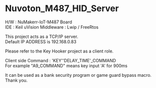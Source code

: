 # Nuvoton_M487_HID_Server

H/W : NuMakerr-IoT-M487 Board  
IDE : Keil uVision 
Middleware : Lwip / FreeRtos  

This project acts as a TCP/IP server.   
Default IP ADDRESS is 192.168.0.83  

Please refer to the Key Hooker project as a client role.  

Client side Command : 'KEY''DELAY_TIME'_COMMAND  
For example "A9_COMMAND" means key input 'A' for 900ms  

It can be used as a bank security program or game guard bypass macro.  
Thank you.  
